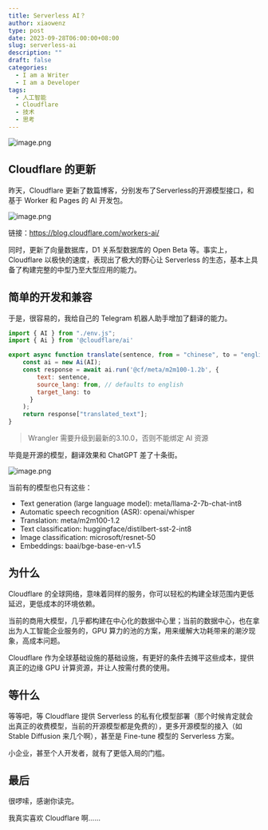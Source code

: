```yaml
---
title: Serverless AI？
author: xiaowenz
type: post
date: 2023-09-28T06:00:00+08:00
slug: serverless-ai
description: ""
draft: false
categories:
  - I am a Writer
  - I am a Developer
tags:
  - 人工智能
  - Cloudflare
  - 技术
  - 思考
---
```


![image.png](https://vip2.loli.io/2023/09/28/pSxgzjREYTmQ1Ma.png)

## Cloudflare 的更新

昨天，Cloudflare 更新了数篇博客，分别发布了Serverless的开源模型接口，和基于 Worker 和 Pages 的 AI 开发包。

![image.png](https://vip2.loli.io/2023/09/28/iDlMwIJsF8Vg1Z2.png)

链接：https://blog.cloudflare.com/workers-ai/

同时，更新了向量数据库，D1 关系型数据库的 Open Beta 等。事实上，Cloudflare 以极快的速度，表现出了极大的野心让 Serverless 的生态，基本上具备了构建完整的中型乃至大型应用的能力。

## 简单的开发和兼容

于是，很容易的，我给自己的 Telegram 机器人助手增加了翻译的能力。

```javascript
import { AI } from "./env.js";
import { Ai } from '@cloudflare/ai'

export async function translate(sentence, from = "chinese", to = "english") {
    const ai = new Ai(AI);
    const response = await ai.run('@cf/meta/m2m100-1.2b', {
        text: sentence,
        source_lang: from, // defaults to english
        target_lang: to 
      }
    );
    return response["translated_text"];
}
```

> Wrangler 需要升级到最新的3.10.0，否则不能绑定 AI 资源

毕竟是开源的模型，翻译效果和 ChatGPT 差了十条街。

![image.png](https://vip2.loli.io/2023/09/28/KCl1IVkjuAa2TO9.png)

当前有的模型也只有这些：

- Text generation (large language model): meta/llama-2-7b-chat-int8
- Automatic speech recognition (ASR): openai/whisper
- Translation: meta/m2m100-1.2
- Text classification: huggingface/distilbert-sst-2-int8
- Image classification: microsoft/resnet-50
- Embeddings: baai/bge-base-en-v1.5

## 为什么

Cloudflare 的全球网络，意味着同样的服务，你可以轻松的构建全球范围内更低延迟，更低成本的环境依赖。

当前的商用大模型，几乎都构建在中心化的数据中心里；当前的数据中心，也在拿出为人工智能企业服务的，GPU 算力的池的方案，用来缓解大功耗带来的潮汐现象，高成本问题。

Cloudflare 作为全球基础设施的基础设施，有更好的条件去摊平这些成本，提供真正的边缘 GPU 计算资源，并让人按需付费的使用。

## 等什么

等等吧，等 Cloudflare 提供 Serverless 的私有化模型部署（那个时候肯定就会出真正的收费模型，当前的开源模型都是免费的），更多开源模型的接入（如 Stable Diffusion 来几个啊），甚至是 Fine-tune 模型的 Serverless 方案。

小企业，甚至个人开发者，就有了更低入局的门槛。

## 最后

很啰嗦，感谢你读完。

我真实喜欢 Cloudflare 啊……

